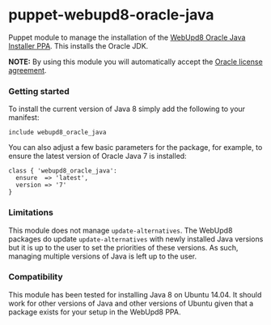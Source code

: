 # puppet-webupd8-oracle-java
Puppet module to manage the installation of the [WebUpd8 Oracle Java Installer PPA](https://launchpad.net/~webupd8team/+archive/ubuntu/java). This installs the Oracle JDK.

**NOTE:** By using this module you will automatically accept the [Oracle license agreement](http://www.oracle.com/technetwork/java/javase/terms/license/index.html).

### Getting started
To install the current version of Java 8 simply add the following to your manifest:
``` puppet
include webupd8_oracle_java
```

You can also adjust a few basic parameters for the package, for example, to ensure the latest version of Oracle Java 7 is installed:
```puppet
class { 'webupd8_oracle_java':
  ensure  => 'latest',
  version => '7'
}
```

### Limitations
This module does not manage `update-alternatives`. The WebUpd8 packages do update `update-alternatives` with newly installed Java versions but it is up to the user to set the priorities of these versions. As such, managing multiple versions of Java is left up to the user.

### Compatibility
This module has been tested for installing Java 8 on Ubuntu 14.04. It should work for other versions of Java and other versions of Ubuntu given that a package exists for your setup in the WebUpd8 PPA.
